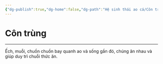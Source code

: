 ```yaml
---
{"dg-publish":true,"dg-home":false,"dg-path":"Hệ sinh thái ao cá/Côn trùng.md","permalink":"/he-sinh-thai-ao-ca/con-trung/","dgPassFrontmatter":true,"noteIcon":"","updated":"2025-01-12T15:18:17.856+07:00"}
---
```


# Côn trùng
---

Ếch, muỗi, chuồn chuồn bay quanh ao và sống gần đó, chúng ăn nhau và giúp duy trì chuỗi thức ăn.